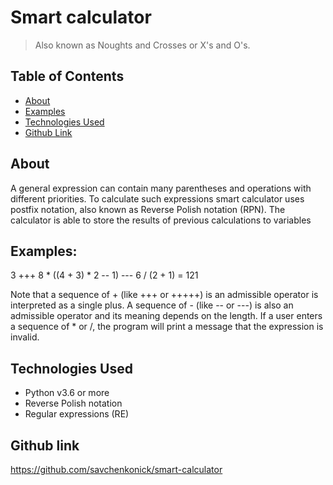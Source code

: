 # Smart calculator
> Also known as Noughts and Crosses or X's and O's. 

## Table of Contents
* [About](#About)
* [Examples](#Examples)
* [Technologies Used](#technologies-)
* [Github Link](#Github-link)


## About
A general expression can contain many parentheses and operations with different priorities. To calculate such expressions smart calculator uses postfix notation, also known as Reverse Polish notation (RPN). The calculator is able to store the results of previous calculations to variables

## Examples:
3 +++ 8 * ((4 + 3) * 2 -- 1) --- 6 / (2 + 1) = 121

Note that a sequence of + (like +++ or +++++) is an admissible operator is
interpreted as a single plus. A sequence of - (like -- or ---) is also an
admissible operator and its meaning depends on the length. If a user enters
a sequence of * or /, the program will print a message that the expression
is invalid.

## Technologies Used
- Python v3.6 or more
- Reverse Polish notation
- Regular expressions (RE)

## Github link
https://github.com/savchenkonick/smart-calculator

